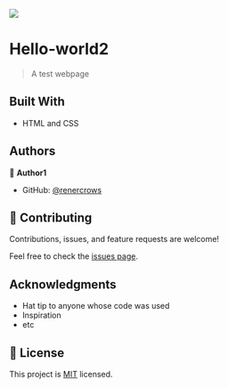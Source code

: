 ![](https://img.shields.io/badge/Microverse-blueviolet)

# Hello-world2

> A test webpage


## Built With

- HTML and CSS

## Authors

👤 **Author1**

- GitHub: [@renercrows](https://github.com/renercrows)


## 🤝 Contributing

Contributions, issues, and feature requests are welcome!

Feel free to check the [issues page](../../issues/).

## Acknowledgments

- Hat tip to anyone whose code was used
- Inspiration
- etc

## 📝 License

This project is [MIT](./MIT.md) licensed.
